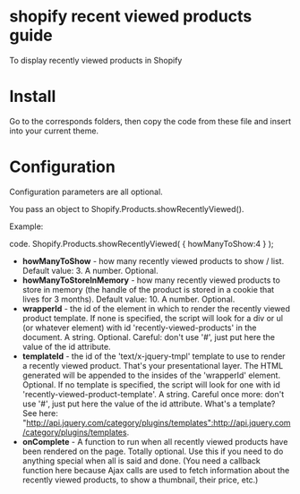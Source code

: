 # shopify recent viewed products guide
To display recently viewed products in Shopify

# Install

Go to the corresponds folders, then copy the code from these file and insert into your current theme.

# Configuration

Configuration parameters are all optional.

You pass an object to Shopify.Products.showRecentlyViewed().

Example:

code. Shopify.Products.showRecentlyViewed( { howManyToShow:4 } );

* **howManyToShow** - how many recently viewed products to show / list. Default value: 3. A number. Optional.
* **howManyToStoreInMemory** - how many recently viewed products to store in memory (the handle of the product is stored in a cookie that lives for 3 months). Default value: 10. A number. Optional.
* **wrapperId** - the id of the element in which to render the recently viewed product template. If none is specified, the script will look for a div or ul (or whatever element) with id 'recently-viewed-products' in the document. A string. Optional. Careful: don't use '#', just put here the value of the id attribute.
* **templateId** - the id of the 'text/x-jquery-tmpl' template to use to render a recently viewed product. That's your presentational layer. The HTML generated will be appended to the insides of the 'wrapperId' element. Optional. If no template is specified, the script will look for one with id 'recently-viewed-product-template'. A string. Careful once more: don't use '#'‚ just put here the value of the id attribute. What's a template? See here: "http://api.jquery.com/category/plugins/templates":http://api.jquery.com/category/plugins/templates.
* **onComplete** - A function to run when all recently viewed products have been rendered on the page. Totally optional. Use this if you need to do anything special when all is said and done. (You need a callback function here because Ajax calls are used to fetch information about the recently viewed products, to show a thumbnail, their price, etc.)

